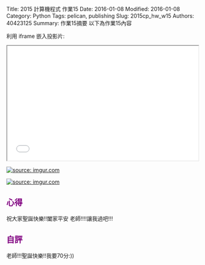 Title: 2015 計算機程式 作業15
Date: 2016-01-08
Modified: 2016-01-08
Category: Python
Tags: pelican, publishing
Slug: 2015cp_hw_w15
Authors: 40423125
Summary: 作業15摘要
以下為作業15內容

利用 iframe 嵌入投影片:

<iframe src="w15.html" width="500" height="300"></iframe>

<a href="http://imgur.com/f7JfTiC"><img src="http://i.imgur.com/f7JfTiC.png" title="source: imgur.com" /></a>

<a href="http://imgur.com/VBwOXPD"><img src="http://i.imgur.com/VBwOXPD.png" title="source: imgur.com" /></a>



<font color=purple>心得 </font>
--------------------------------------------
祝大家聖誕快樂!!闔家平安
老師!!!!讓我過吧!!!

<font color=purple>自評 </font>
--------------------------------------------
老師!!!聖誕快樂!!我要70分:))